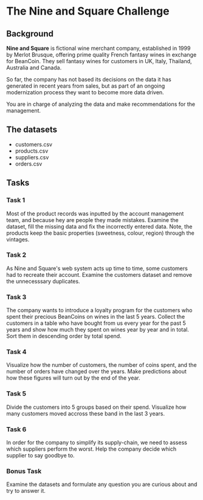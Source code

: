 # The **Nine and Square** Challenge

## Background
**Nine and Square** is fictional wine merchant company, established in 1999 by Merlot Brusque, offering prime quality French fantasy wines in exchange for BeanCoin. They sell fantasy wines for customers in UK, Italy, Thailand, Australia and Canada.

So far, the company has not based its decisions on the data it has generated in recent years from sales, but as part of an ongoing modernization process they want to become more data driven.

You are in charge of analyzing the data and make recommendations for the management.

## The datasets
- customers.csv
- products.csv
- suppliers.csv
- orders.csv

## Tasks

### Task 1
Most of the product records was inputted by the account management team, and because hey are people they made mistakes.
Examine the dataset, fill the missing data and fix the incorrectly entered data. Note, the products keep the basic properties (sweetness, colour, region) through the vintages.

### Task 2
As Nine and Square's web system acts up time to time, some customers had to recreate their account. Examine the customers dataset and remove the unnecesssary duplicates.

### Task 3
The company wants to introduce a loyalty program for the customers who spent their precious BeanCoins on wines in the last 5 years. Collect the customers in a table who have bought from us every year for the past 5 years and show how much they spent on wines year by year and in total. Sort them in descending order by total spend.

### Task 4
Visualize how the number of customers, the number of coins spent, and the number of orders have changed over the years. Make predictions about how these figures will turn out by the end of the year. 

### Task 5
Divide the customers into 5 groups based on their spend. Visualize how many customers moved accross these band in the last 3 years.

### Task 6
In order for the company to simplify its supply-chain, we need to assess which suppliers perform the worst. Help the company decide which supplier to say goodbye to.

### Bonus Task
Examine the datasets and formulate any question you are curious about and try to answer it.
